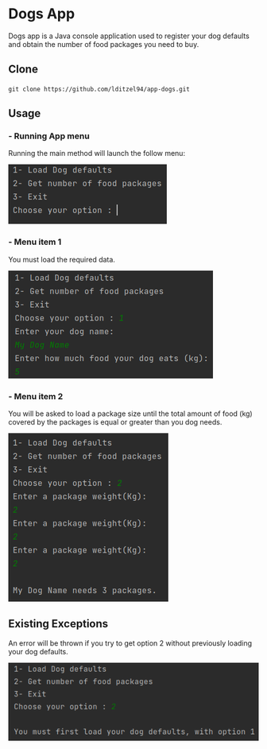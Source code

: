 # Dogs App

Dogs app is a Java console application used to register your dog defaults and obtain the number of food packages you
need to buy.

## Clone

`git clone https://github.com/lditzel94/app-dogs.git`

## Usage

### - Running App menu

Running the main method will launch the follow menu:

![img.png](resources/app-menu.png)

### - Menu item 1

You must load the required data.

![img.png](resources/menu-item-1.png)

### - Menu item 2

You will be asked to load a package size until the total amount of food (kg) covered by the packages is equal or greater
than you dog needs.

![img.png](resources/menu-item-2.png)

## Existing Exceptions

An error will be thrown if you try to get option 2 without previously loading your dog defaults.

![img.png](resources/no-dog-exception.png)